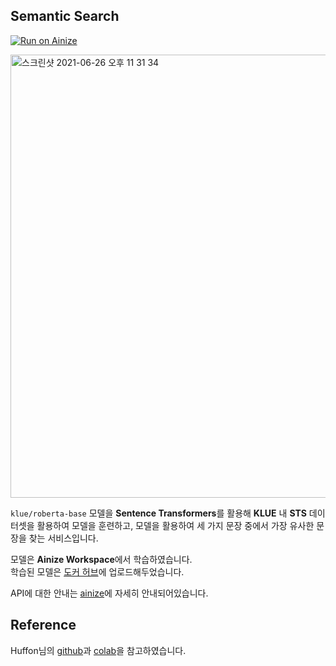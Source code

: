 ## Semantic Search
[![Run on Ainize](https://ainize.ai/images/run_on_ainize_button.svg)](https://master-semantic-search-dleunji.endpoint.ainize.ai/)<br>

<img width="709" alt="스크린샷 2021-06-26 오후 11 31 34" src="https://user-images.githubusercontent.com/46207836/123516363-aa185980-d6d6-11eb-8200-ddc2069f26d9.png">

`klue/roberta-base` 모델을 **Sentence Transformers**를 활용해 **KLUE** 내 **STS** 데이터셋을 활용하여 모델을 훈련하고, 모델을 활용하여 세 가지 문장 중에서 가장 유사한 문장을 찾는 서비스입니다.

모델은 **Ainize Workspace**에서 학습하였습니다.<br>
학습된 모델은 [도커 허브](https://hub.docker.com/repository/docker/dleunji/klue-sts-model)에 업로드해두었습니다.

API에 대한 안내는 [ainize](https://ainize.ai/dleunji/SemanticSearch?branch=master)에 자세히 안내되어있습니다.


## Reference
Huffon님의 [github](https://github.com/Huffon/klue-transformers-tutorial)과 [colab](https://colab.research.google.com/github/Huffon/klue-transformers-tutorial/blob/master/sentence_transformers.ipynb)을 참고하였습니다.